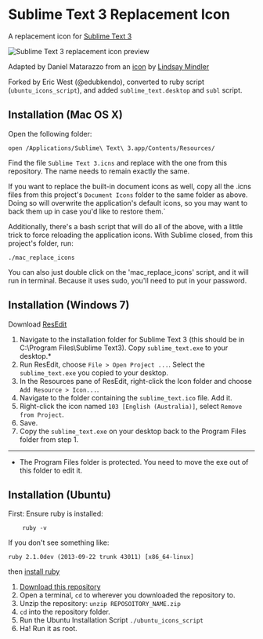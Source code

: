 Sublime Text 3 Replacement Icon
=============
A replacement icon for [Sublime Text 3](http://sublimetext.com/3)

![Sublime Text 3 replacement icon preview](https://github.com/dmatarazzo/Sublime-Text-2-Icon/raw/master/st2_icon_preview.png "Preview")

Adapted by Daniel Matarazzo from an [icon](http://dribbble.com/shots/317512-Sublime-Text-2-Icon) by [Lindsay Mindler](http://lindsayburtner.com/)

Forked by Eric West (@edubkendo), converted to ruby script (`ubuntu_icons_script`), and added `sublime_text.desktop` and `subl` script.

Installation (Mac OS X)
------------

Open the following folder:

    open /Applications/Sublime\ Text\ 3.app/Contents/Resources/

Find the file `Sublime Text 3.icns` and replace with the one from this repository. The name needs to remain exactly the same.

If you want to replace the built-in document icons as well, copy all the .icns files from this project's `Document Icons` folder to the same folder as above. Doing so will overwrite the application's default icons, so you may want to back them up in case you'd like to restore them.`

Additionally, there's a bash script that will do all of the above, with a little trick to force reloading the application icons. With Sublime closed, from this project's folder, run:

    ./mac_replace_icons

You can also just double click on the 'mac_replace_icons' script, and it will run in terminal. Because it uses sudo, you'll need to put in your password.


Installation (Windows 7)
------------

Download [ResEdit](http://www.resedit.net/)

1.  Navigate to the installation folder for Sublime Text 3 (this should be in C:\Program Files\Sublime Text3). Copy `sublime_text.exe` to your desktop.*
2.  Run ResEdit, choose `File > Open Project ...`. Select the `sublime_text.exe` you copied to your desktop.
3.  In the Resources pane of ResEdit, right-click the Icon folder and choose `Add Resource > Icon...`.
4.  Navigate to the folder containing the `sublime_text.ico` file. Add it.
5.  Right-click the icon named `103 [English (Australia)]`, select `Remove from Project`.
6.  Save.
7.  Copy the `sublime_text.exe` on your desktop back to the Program Files folder from step 1.

---
* The Program Files folder is protected. You need to move the exe out of this folder to edit it.

Installation (Ubuntu)
------------
First: Ensure ruby is installed:

```
    ruby -v
```

If you don't see something like:

```
ruby 2.1.0dev (2013-09-22 trunk 43011) [x86_64-linux]
```

then [install ruby](https://github.com/postmodern/ruby-install)

1.  [Download this repository](https://github.com/edubkendo/sublime-text-update/zipball/master)
2.  Open a terminal, `cd` to wherever you downloaded the repository to.
3.  Unzip the repository: `unzip REPOSOITORY_NAME.zip`
4.  `cd` into the repository folder.
5.  Run the Ubuntu Installation Script `./ubuntu_icons_script`
6.  Ha! Run it as root.
